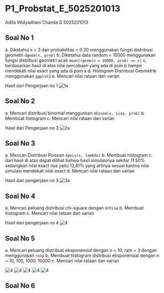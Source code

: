 # P1_Probstat_E_5025201013

Adifa Widyadhani Chanda D
5025201013

## Soal No 1
a.  Diketahui x = 3 dan probabilitas = 0.20 menggunakan fungsi distribusi geometri  `dgeom(x, prob)` 
b.  Diketahui data random = 10000 menggunakan fungsi distribusi geometri acak `mean(rgeom(n = 10000, prob) == x)` 
c. berdasarkan hasil di atas nilai percobaan yang ada di poin b hampir mendekati nilai exact yang ada di poin a
d. Histogram Distribusi Geometrik menggunakan `ggplot2` 
e. Mencari nilai rataan dan varian 

Hasil dari Pengerjaan no 1
![1a](https://cdn.discordapp.com/attachments/949602435100467230/962645579018698803/Screen_Shot_2022-04-10_at_14.37.26.png)

## Soal No 2
a. Mencari distribusi binomial menggunkan `dbinom(x, size, prob)` 
b. Membuat histogram
c. Mencari nilai rataan dan varian 

Hasil dari Pengerjaan no 2
![2a](https://cdn.discordapp.com/attachments/949602435100467230/962647957545582612/Screen_Shot_2022-04-10_at_16.38.58.png)

## Soal No 3
a. Mencari Distribusi Poisson `dpois(x, lambda)`
b. Membuat histogram
c. dari hasil di atas dapat dilihat bahwa hasil simulasinya sekitar 11.50% sedangkan nilai exact nya yaitu 12,81% yang artinya sesuai karena nilai simulasi mendekati nilai exact
d. Mencari nilai rataan dan varian

Hasil dari pengerjaan no 3
![3a](https://cdn.discordapp.com/attachments/949602435100467230/962687757396877342/Screen_Shot_2022-04-10_at_19.16.47.png)

## Soal No 4
a. Mencari peluang distribusi chi-square dengan `dchisq`
b. Membuat histogram
c. Mencari nilai rataan dan varian

Hasil dari pengerjaan no 4
![4](https://cdn.discordapp.com/attachments/949602435100467230/962689742678425680/Screen_Shot_2022-04-10_at_19.24.30.png)

## Soal No 5
a.  Mencari peluang distribusi eksponensial dengan n = 10, rate = 3 dengan menggunakan `rexp`
b. Membuat histogram distribusi eksponensial dengan n = 10, 100, 1000, 10000
c. Mencari nilai rataan dan varian

![4](https://cdn.discordapp.com/attachments/949602435100467230/962688555866529873/Screen_Shot_2022-04-10_at_15.33.45.png)
![4](https://cdn.discordapp.com/attachments/949602435100467230/962688555619082300/Screen_Shot_2022-04-10_at_15.33.55.png)
![4](https://cdn.discordapp.com/attachments/949602435100467230/962688555275153438/Screen_Shot_2022-04-10_at_15.34.05.png)
![4](https://cdn.discordapp.com/attachments/949602435100467230/962688554792783902/Screen_Shot_2022-04-10_at_15.34.17.png)
![4](https://cdn.discordapp.com/attachments/949602435100467230/962690586396213278/Screen_Shot_2022-04-10_at_19.28.17.png)

## Soal No 6
